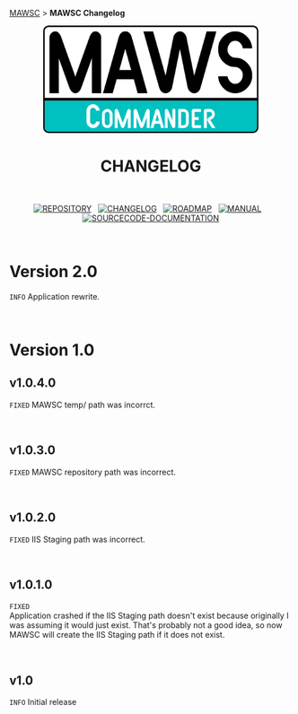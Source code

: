 <!-- b220618.120857 -->

[MAWSC](https://github.com/spectrum-health-systems/MAWSC) &gt; **MAWSC Changelog**

<div align="center">

  <img src="../.github/Logo/maws-logo-commander-512x256.png" alt="MAWSC logo" width="384">
  <h1> 
  CHANGELOG
  </h1>

  <br>

  [![REPOSITORY](https://img.shields.io/badge/REPOSITORY-007474?style=for-the-badge)](https://github.com/spectrum-health-systems/MAWSC)&nbsp;&nbsp;&nbsp;[![CHANGELOG](https://img.shields.io/badge/CHANGELOG-00c0c0?style=for-the-badge)](CHANGELOG.md)&nbsp;&nbsp;&nbsp;[![ROADMAP](https://img.shields.io/badge/ROADMAP-007474?style=for-the-badge)](ROADMAP.md)&nbsp;&nbsp;&nbsp;[![MANUAL](https://img.shields.io/badge/MANUAL-007474?style=for-the-badge)](./Manual/MAWSC-Manual.md)&nbsp;&nbsp;&nbsp;[![SOURCECODE-DOCUMENTATION](https://img.shields.io/badge/SOURCECODE%20DOCUMENTATION-007474?style=for-the-badge)](./Sourcecode/MAWSC-Sourcecode.md)

</div>

<br>

# Version 2.0
`INFO` Application rewrite.<br>

<br>

# Version 1.0

## v1.0.4.0
`FIXED` MAWSC temp/ path was incorrct.

<br>

## v1.0.3.0
`FIXED` MAWSC repository path was incorrect.

<br>

## v1.0.2.0
`FIXED` IIS Staging path was incorrect.

<br>

## v1.0.1.0
`FIXED`<br>
Application crashed if the IIS Staging path doesn't exist because originally I was assuming it would just exist. That's probably not a good idea, so now MAWSC will create the IIS Staging path if it does not exist.

<br>

## v1.0
`INFO` Initial release